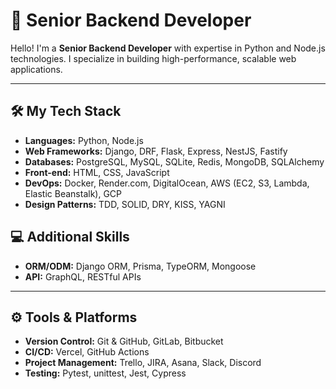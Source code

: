 # 🌟 Senior Backend Developer

Hello! I'm a **Senior Backend Developer** with expertise in Python and Node.js technologies. I specialize in building high-performance, scalable web applications.

---

## 🛠 My Tech Stack

- **Languages:** Python, Node.js
- **Web Frameworks:** Django, DRF, Flask, Express, NestJS, Fastify
- **Databases:** PostgreSQL, MySQL, SQLite, Redis, MongoDB, SQLAlchemy
- **Front-end:** HTML, CSS, JavaScript
- **DevOps:** Docker, Render.com, DigitalOcean, AWS (EC2, S3, Lambda, Elastic Beanstalk), GCP
- **Design Patterns:** TDD, SOLID, DRY, KISS, YAGNI

## 💻 Additional Skills
- **ORM/ODM:** Django ORM, Prisma, TypeORM, Mongoose
- **API:** GraphQL, RESTful APIs

---

## ⚙️ Tools & Platforms
- **Version Control:** Git & GitHub, GitLab, Bitbucket
- **CI/CD:** Vercel, GitHub Actions
- **Project Management:** Trello, JIRA, Asana, Slack, Discord
- **Testing:** Pytest, unittest, Jest, Cypress
